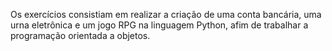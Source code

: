 Os exercícios consistiam em realizar a criação de uma conta bancária, uma urna eletrônica e um jogo RPG na linguagem Python, 
afim de trabalhar a programação orientada a objetos.
